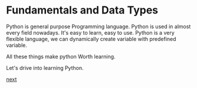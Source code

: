 # Fundamentals and Data Types

Python is general purpose Programming language. Python is used in almost every field nowadays. It's easy to learn, easy to use. Python is a very flexible language, we can dynamically create variable with predefined variable.

All these things make python Worth learning.

Let's drive into learning Python.

[next](100-Comments.md)